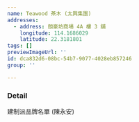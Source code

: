 ```yaml
---
name: Teawood 茶木 (太興集團)
addresses:
  - address: 朗豪坊商場 4A 樓 3 舖
    longitude: 114.1686029
    latitude: 22.3181801
tags: []
previewImageUrl: ''
id: dca832d6-08bc-54b7-9077-4028eb857246
group: ''

---
```

### Detail
建制派品牌名單 (陳永安)

